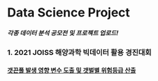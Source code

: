 # **Data Science Project**
##### 각종 데이터 분석 공모전 및 프로젝트 업로드!

### 1. 2021 JOISS 해양과학 빅데이터 활용 경진대회
#### [갯끈풀 발생 영향 변수 도출 및 갯벌별 위험등급 산출](https://github.com/Koo-BM/Data-Science-Project/blob/main/%EA%B0%AF%EB%81%88%ED%92%80_%EB%B0%9C%EC%83%9D%20%EC%98%81%ED%96%A5%20%EB%B3%80%EC%88%98%20%EB%8F%84%EC%B6%9C%20%EB%B0%8F%20%EA%B0%AF%EB%B2%8C%EB%B3%84%20%EC%9C%84%ED%97%98%EB%93%B1%EA%B8%89%20%EC%82%B0%EC%B6%9C.ipynb)
